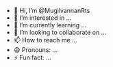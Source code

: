 - 👋 Hi, I’m @MugilvannanRts
- 👀 I’m interested in ...
- 🌱 I’m currently learning ...
- 💞️ I’m looking to collaborate on ...
- 📫 How to reach me ...
- 😄 Pronouns: ...
- ⚡ Fun fact: ...

<!---
MugilvannanRts/MugilvannanRts is a ✨ special ✨ repository because its `README.md` (this file) appears on your GitHub profile.
You can click the Preview link to take a look at your changes.
--->

